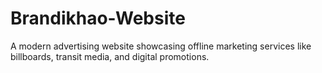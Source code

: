 # Brandikhao-Website
A modern advertising website showcasing offline marketing services like billboards, transit media, and digital promotions.
